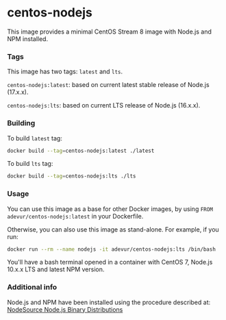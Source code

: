 # centos-nodejs
This image provides a minimal CentOS Stream 8 image with Node.js and NPM installed.

### Tags
This image has two tags: `latest` and `lts`.

`centos-nodejs:latest`: based on current latest stable release of Node.js (17.x.x).

`centos-nodejs:lts`: based on current LTS release of Node.js (16.x.x).

### Building
To build `latest` tag:
```sh
docker build --tag=centos-nodejs:latest ./latest
```
To build `lts` tag:
```sh
docker build --tag=centos-nodejs:lts ./lts
```

### Usage
You can use this image as a base for other Docker images, by using `FROM adevur/centos-nodejs:latest` in your Dockerfile.

Otherwise, you can also use this image as stand-alone. For example, if you run:
```sh
docker run --rm --name nodejs -it adevur/centos-nodejs:lts /bin/bash
```
You'll have a bash terminal opened in a container with CentOS 7, Node.js 10.x.x LTS and latest NPM version.

### Additional info
Node.js and NPM have been installed using the procedure described at: [NodeSource Node.js Binary Distributions](https://github.com/nodesource/distributions#rpm)
